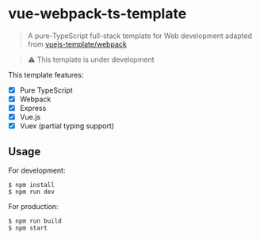 # vue-webpack-ts-template

> A pure-TypeScript full-stack template for Web development adapted from [vuejs-template/webpack](https://github.com/vuejs-templates/webpack)

> ⚠️ This template is under development

This template features:

* [x] Pure TypeScript
* [x] Webpack
* [x] Express
* [x] Vue.js
* [x] Vuex (partial typing support)

## Usage

For development:

```
$ npm install
$ npm run dev
```

For production:

```
$ npm run build
$ npm start
```
